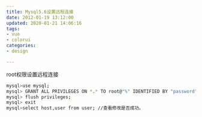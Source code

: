 ```yaml
---
title: Mysql5.6设置远程连接
date: 2012-01-19 13:12:00
updated: 2020-01-21 14:06:16
tags: 
- vue
- colorui
categories: 
- design

---
```

root权限设置远程连接
<!--more-->

```bash
mysql>use mysql;  
mysql> GRANT ALL PRIVILEGES ON *.* TO root@"%" IDENTIFIED BY "password";   
mysql> flush privileges;  
mysql> exit  
mysql>select host,user from user; //查看修改是否成功。
```

